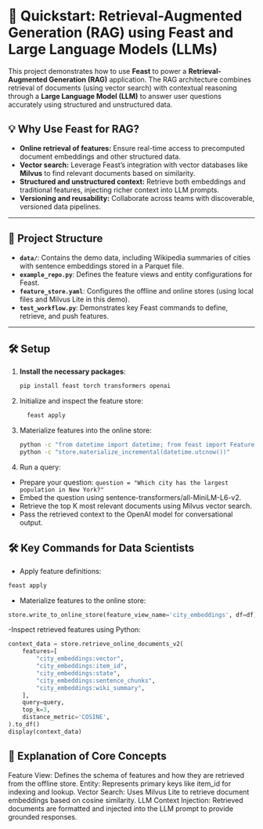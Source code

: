 # 🚀 Quickstart: Retrieval-Augmented Generation (RAG) using Feast and Large Language Models (LLMs)

This project demonstrates how to use **Feast** to power a **Retrieval-Augmented Generation (RAG)** application. 
The RAG architecture combines retrieval of documents (using vector search) with contextual reasoning through a 
**Large Language Model (LLM)** to answer user questions accurately using structured and unstructured data.

## 💡 Why Use Feast for RAG?

- **Online retrieval of features:** Ensure real-time access to precomputed document embeddings and other structured data.
- **Vector search:** Leverage Feast’s integration with vector databases like **Milvus** to find relevant documents based on similarity.
- **Structured and unstructured context:** Retrieve both embeddings and traditional features, injecting richer context into LLM prompts.
- **Versioning and reusability:** Collaborate across teams with discoverable, versioned data pipelines.

---

## 📂 Project Structure

- **`data/`**: Contains the demo data, including Wikipedia summaries of cities with sentence embeddings stored in a Parquet file.
- **`example_repo.py`**: Defines the feature views and entity configurations for Feast.
- **`feature_store.yaml`**: Configures the offline and online stores (using local files and Milvus Lite in this demo).
- **`test_workflow.py`**: Demonstrates key Feast commands to define, retrieve, and push features.

---

## 🛠️ Setup

1. **Install the necessary packages**:
   ```bash
   pip install feast torch transformers openai
   ```
2. Initialize and inspect the feature store:

   ```bash
     feast apply
   ```

3. Materialize features into the online store:

   ```bash
   python -c "from datetime import datetime; from feast import FeatureStore; store = FeatureStore(repo_path='.')"
   python -c "store.materialize_incremental(datetime.utcnow())"
   ``` 
4. Run a query:

- Prepare your question:
`question = "Which city has the largest population in New York?"`
- Embed the question using sentence-transformers/all-MiniLM-L6-v2.
- Retrieve the top K most relevant documents using Milvus vector search.
- Pass the retrieved context to the OpenAI model for conversational output.

## 🛠️ Key Commands for Data Scientists
- Apply feature definitions:

```bash 
feast apply 
```

- Materialize features to the online store:
```python
store.write_to_online_store(feature_view_name='city_embeddings', df=df)
```

-Inspect retrieved features using Python:
```python
context_data = store.retrieve_online_documents_v2(
    features=[
        "city_embeddings:vector",
        "city_embeddings:item_id",
        "city_embeddings:state",
        "city_embeddings:sentence_chunks",
        "city_embeddings:wiki_summary",
    ],
    query=query,
    top_k=3,
    distance_metric='COSINE',
).to_df()
display(context_data)
```

## 🔑 Explanation of Core Concepts
Feature View: Defines the schema of features and how they are retrieved from the offline store.
Entity: Represents primary keys like item_id for indexing and lookup.
Vector Search: Uses Milvus Lite to retrieve document embeddings based on cosine similarity.
LLM Context Injection: Retrieved documents are formatted and injected into the LLM prompt to provide grounded responses.
